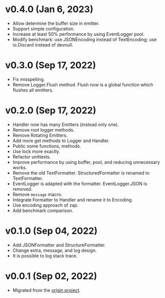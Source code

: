 # v0.4.0 (Jan 6, 2023)

-   Allow determine the buffer size in emitter.
-   Support simple configuration.
-   Increase at least 50% performance by using EventLogger pool.
-   Modify benchmark: use JSONEncoding instead of TextEncoding; use io.Discard
    instead of devnull.

# v0.3.0 (Sep 17, 2022)

-   Fix misspelling.
-   Remove Logger.Flush method. Flush now is a global function which flushes all
    emitters.

# v0.2.0 (Sep 17, 2022)

-   Handler now has many Emitters (instead only one).
-   Remove root logger methods.
-   Remove Rotating Emitters.
-   Add more get methods to Logger and Handler.
-   Public some functions, methods.
-   Use lock more exactly.
-   Refactor unittests.
-   Improve performance by using buffer, pool, and reducing unnecessary works.
-   Remove the old TextFormatter. StructuredFormatter is renamed to
    TextFormatter.
-   EventLogger is adapted with the formatter. EventLogger.JSON is removed.
-   Remove `message` macro.
-   Integrate Formatter to Handler and rename it to Encoding.
-   Use encoding approach of zap.
-   Add benchmark comparison.

# v0.1.0 (Sep 04, 2022)

-   Add JSONFormatter and StructureFormatter.
-   Change extra, message, and log design.
-   It is possible to log stack trace.

# v0.0.1 (Sep 02, 2022)

-   Migrated from the [origin project](https://github.com/xybor/xyplatform).
